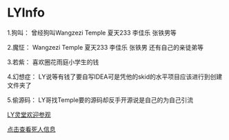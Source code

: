 # LYInfo
1.狗叫：
曾经狗叫Wangzezi Temple 夏天233 李佳乐 张铁男等<p>
2.魔怔：
Wangzezi Temple 夏天233 李佳乐 张铁男 还有自己的亲徒弟等<p>
3.若紫：
喜欢圈花雨庭小学生的钱<p>
4.幻想症：
LY说等有钱了要自写IDEA可是凭他的skid的水平项目应该进行到创建文件夹了<p>
5.偷源码：
LY哥找Temple要的源码却反手开源说是自己的为自己引流<p>
<a href="https://nmsl.badlife.cf/lyl" target="_blank" rel="noopener noreferrer">LY灵堂欢迎参观</a><p>
<a href="https://nmsl.badlife.cf/siren" target="_blank" rel="noopener noreferrer">点击查看死人信息</a><p>
